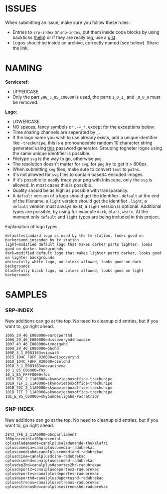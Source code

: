 # ISSUES

When submitting an issue, make sure you follow these rules:

- Entries to `srp-index` or `snp-index`, put them inside code blocks by using backticks ([help](https://guides.github.com/features/mastering-markdown)) or if they are really big, use a [gist](https://gist.github.com/).
- Logos should be inside an archive, correctly named (see below). Share the link.

# NAMING

__Serviceref:__

- UPPERCASE
- Only the part `296_5_85_C00000` is used, the parts `1_0_1_` and `_0_0_0` must be removed.

__Logo:__

- LOWERCASE
- NO spaces, fancy symbols or `.-+_*`, except for the exceptions below.
- Time sharing channels are seperated by `_`.
- If the logo name you wish to use already exists, add a unique identifier like `-trechuhipe`, this is a pronounceable random 10 character string generated using [this](http://www.generate-password.com) password generator. Grouping togheter logos using the same unique identifier is possible.
- Filetype `svg` is the way to go, otherwise `png`.
- The resolution doesn't matter for `svg`, for `png` try to get it > 800px.
- When submitting `svg` files, make sure to convert `text` to `paths`.
- It's not allowed for `svg` files to contain base64 encoded images.
- If it's possible to easily trace your png with Inkscape, only the `svg` is allowed. In most cases this is possible.
- Quality should be as high as possible with transparancy.
- A `default` version of a logo should get the identifier `.default` at the end of the filename, a `light` version should get the identifier `.light`, a `default` version must always exist, a `light` version is optional. Additional types are possible, by using for example `dark`, `black`, `white`. At the moment only `default` and `light` types are being included in this project.

Explanation of logo types:
```
default=standard logo as used by the tv station, looks good on background intended by tv station
light=modified default logo that makes darker parts lighter, looks good on darker backgrounds
dark=modified default logo that makes lighter parts darker, looks good on lighter backgrounds
white=fully white logo, no colors allowed, looks good on dark backgrounds
black=fully black logo, no colors allowed, looks good on light backgrounds
```

# SAMPLES

### SRP-INDEX

New additions can go at the top. No need to cleanup old entries, but if you want to, go right ahead.

```
1005_29_46_E080000=eurosporthd
1006_29_46_E080000=discoveryhdshowcase
1007_43_46_E080000=tvnorgehd
1008_29_46_E080000=bbchd
100E_3_1_E083163=viasat6
1015_1D4C_FBFF_820000=discoveryhd
1018_1D4C_FBFF_820000=cielohd
1018_3_1_E083163=novacinema
10_1_85_C00000=fox
10_1_85_FFFF0000=fox
1019_7DC_2_11A0000=skymoviesboxoffice-trechuhipe
1019_7EF_2_11A0000=skymoviesboxoffice-trechuhipe
101B_7DC_2_11A0000=skymoviesboxoffice-trechuhipe
101B_7EF_2_11A0000=skymoviesboxoffice-trechuhipe
101_E_85_C00000=skybundesligahd-racratridr
```

### SNP-INDEX

New additions can go at the top. No need to cleanup old entries, but if you want to, go right ahead.

```
2843_7FE_2_11A0000=bbcparliament
100procentnl=100procentnl
cplusalademande=canalplusalademande-thukalafri
cpluscomedia=canalpluscomedia-radubrekac
cpluscomediahd=canalpluscomediahd-radubrekac
cplusdcine=canalplusdcine-radubrekac
cplusdcinehd=canalplusdcinehd-radubrekac
cplusdep2hd=canalplusdeportes2hd-radubrekac
cplusdeport2=canalplusdeportes2-radubrekac
cplusdeportes=canalplusdeportes-radubrekac
cplusdeporthd=canalplusdeporteshd-radubrekac
cplusestrenos=canalplusestrenos-radubrekac
cplusestrenoshd=canalplusestrenoshd-radubrekac
```
